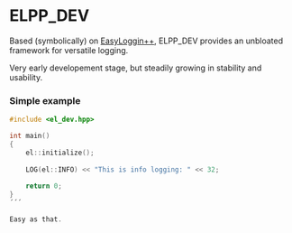 ELPP_DEV
================================

Based (symbolically) on [EasyLoggin++](https://github.com/easylogging/easyloggingpp), ELPP_DEV provides an unbloated framework for versatile logging.

Very early developement stage, but steadily growing in stability and usability.

### Simple example


```C++
#include <el_dev.hpp>

int main()
{
	el::initialize();
	
	LOG(el::INFO) << "This is info logging: " << 32;
	
	return 0;
}
´´´

Easy as that.
